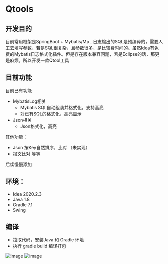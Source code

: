 # Qtools
## 开发目的
目前常用框架是SpringBoot + Mybatis/Mp , 日志输出的SQL是预编译的，需要人工去填写参数，若是SQL很复杂，且参数很多，是比较费时间的。虽然Idea有免费的Mybatis日志格式化插件。但是存在版本兼容问题，若是Eclipse的话，那更是麻烦。所以开发一款Qtool工具

## 目前功能
目前已有功能
- MybatisLog相关
  - Mybatis SQL自动组装并格式化，支持高亮
  - 对已有SQL的格式化，高亮显示
- Json相关
  - Json格式化，高亮


其他功能：
- Json 按Key自然排序，比对 （未实现）
- 报文比对
等等

后续慢慢添加


## 环境：
- Idea 2020.2.3
- Java 1.8
- Gradle 7.1
- Swing

## 编译
- 拉取代码，安装Java 和 Gradle 环境
- 执行 gradle build  编译打包


![image](https://github.com/pengqiquan/Qtools/blob/main/src/main/resources/images/MybatisLog.png)
![image](https://github.com/pengqiquan/Qtools/blob/main/src/main/resources/images/MybatisLog.png)



